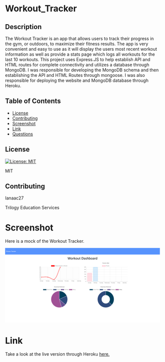 # Workout_Tracker
## Description

The Workout Tracker is an app that allows users to track their progress in the gym, or outdoors, to maximize their fitness results. The app is very convenient and easy to use as it will display the users most recent workout information as well as provide a stats page which logs all workouts for the last 10 workouts. This project uses Express.JS to help establish API and HTML routes for complete connectivity and utilizes a database through MongoDB. I was responsible for developing the MongoDB schema and then establishing the API and HTML Routes through mongoose. I was also responsible for deploying the website and MongoDB database through Heroku.

## Table of Contents

* [License](#license)
* [Contributing](#contributing)
* [Screenshot](#screenshot)
* [Link](#link)
* [Questions](#questions)

## License

[![License: MIT](https://img.shields.io/badge/License-MIT-yellow.svg)](https://opensource.org/licenses/MIT)

MIT

## Contributing

Ianaac27

Trilogy Education Services

# Screenshot
Here is a mock of the Workout Tracker.

![Workout_Tracker](public/screenshot.png)

# Link
Take a look at the live version through Heroku [here.](https://workout-tracker-ifc.herokuapp.com/)
